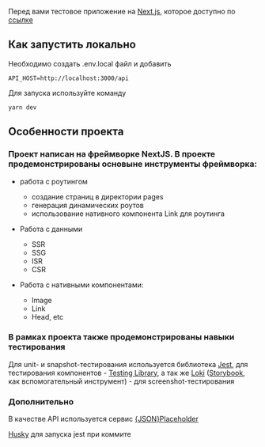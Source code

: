 Перед вами тестовое приложение на [Next.js](https://nextjs.org/), которое доступно по [ссылке](https://next-app-peach-zeta.vercel.app/)

## Как запустить локально

Необходимо создать .env.local файл и добавить

```
API_HOST=http://localhost:3000/api
```

Для запуска используйте команду

```
yarn dev
```

## Особенности проекта

### Проект написан на фреймворке NextJS. В проекте продемонстрированы основыне инструменты фреймворка:

-   работа с роутингом

    -   создание страниц в директории pages
    -   генерация динамических роутов
    -   использование нативного компонента Link для роутинга

-   Работа с данными
    -   SSR
    -   SSG
    -   ISR
    -   CSR
-   Работа с нативными компонентами:
    -   Image
    -   Link
    -   Head, etc

### В рамках проекта также продемонстрированы навыки тестирования

Для unit- и snapshot-тестирования используется библиотека [Jest](https://jestjs.io/), для тестирования компонентов - [Testing Library](https://testing-library.com/), а так же [Loki](https://loki.js.org/) ([Storybook](https://storybook.js.org/), как вспомогательный инструмент) - для screenshot-тестирования

### Дополнительно

В качестве API используется сервис [{JSON}Placeholder](https://jsonplaceholder.typicode.com/)

[Husky](https://www.npmjs.com/package/husky) для запуска jest при коммите

